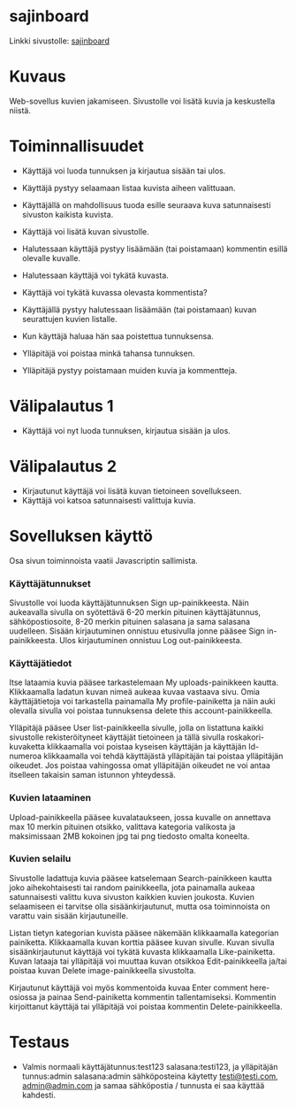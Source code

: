 # sajinboard
Linkki sivustolle: [sajinboard](https://sajinboard.herokuapp.com/ "sajinboard")
# Kuvaus
Web-sovellus kuvien jakamiseen. Sivustolle voi lisätä kuvia ja keskustella niistä.

# Toiminnallisuudet

- Käyttäjä voi luoda tunnuksen ja kirjautua sisään tai ulos.
- Käyttäjä pystyy selaamaan listaa kuvista aiheen valittuaan.
- Käyttäjällä on mahdollisuus tuoda esille seuraava kuva satunnaisesti sivuston kaikista kuvista.
- Käyttäjä voi lisätä kuvan sivustolle.
- Halutessaan käyttäjä pystyy lisäämään (tai poistamaan) kommentin esillä olevalle kuvalle.
- Halutessaan käyttäjä voi tykätä kuvasta.
- Käyttäjä voi tykätä kuvassa olevasta kommentista?
- Käyttäjällä pystyy halutessaan lisäämään (tai poistamaan) kuvan seurattujen kuvien listalle.
- Kun käyttäjä haluaa hän saa poistettua tunnuksensa.

- Ylläpitäjä voi poistaa minkä tahansa tunnuksen.
- Ylläpitäjä pystyy poistamaan muiden kuvia ja kommentteja.

# Välipalautus 1
- Käyttäjä voi nyt luoda tunnuksen, kirjautua sisään ja ulos.

# Välipalautus 2
- Kirjautunut käyttäjä voi lisätä kuvan tietoineen sovellukseen.
- Käyttäjä voi katsoa satunnaisesti valittuja kuvia.

# Sovelluksen käyttö
Osa sivun toiminnoista vaatii Javascriptin sallimista.

### Käyttäjätunnukset

Sivustolle voi luoda käyttäjätunnuksen Sign up-painikkeesta. Näin aukeavalla sivulla on syötettävä 6-20 merkin pituinen käyttäjätunnus, sähköpostiosoite, 8-20 merkin pituinen salasana ja sama salasana uudelleen. Sisään kirjautuminen onnistuu etusivulla jonne pääsee Sign in-painikkeesta. Ulos kirjautuminen onnistuu Log out-painikkeesta.

### Käyttäjätiedot

Itse lataamia kuvia pääsee tarkastelemaan My uploads-painikkeen kautta. Klikkaamalla ladatun kuvan nimeä aukeaa kuvaa vastaava sivu. Omia käyttäjätietoja voi tarkastella painamalla My profile-painiketta ja näin auki olevalla sivulla voi poistaa tunnuksensa delete this account-painikkeella.

Ylläpitäjä pääsee User list-painikkeella sivulle, jolla on listattuna kaikki sivustolle rekisteröityneet käyttäjät tietoineen ja tällä sivulla roskakori-kuvaketta klikkaamalla voi poistaa kyseisen käyttäjän ja käyttäjän Id-numeroa klikkaamalla voi tehdä käyttäjästä ylläpitäjän tai poistaa ylläpitäjän oikeudet. Jos poistaa vahingossa omat ylläpitäjän oikeudet ne voi antaa itselleen takaisin saman istunnon yhteydessä.

### Kuvien lataaminen

Upload-painikkeella pääsee kuvalataukseen, jossa kuvalle on annettava max 10 merkin pituinen otsikko, valittava kategoria valikosta ja maksimissaan 2MB kokoinen jpg tai png tiedosto omalta koneelta.

### Kuvien selailu

Sivustolle ladattuja kuvia pääsee katselemaan Search-painikkeen kautta joko aihekohtaisesti tai random painikkeella, jota painamalla aukeaa satunnaisesti valittu kuva sivuston kaikkien kuvien joukosta. Kuvien selaamiseen ei tarvitse olla sisäänkirjautunut, mutta osa toiminnoista on varattu vain sisään kirjautuneille. 

Listan tietyn kategorian kuvista pääsee näkemään klikkaamalla kategorian painiketta. Klikkaamalla kuvan korttia pääsee kuvan sivulle. Kuvan sivulla sisäänkirjautunut käyttäjä voi tykätä kuvasta klikkaamalla Like-painiketta. Kuvan lataaja tai ylläpitäjä voi muuttaa kuvan otsikkoa Edit-painikkeella ja/tai poistaa kuvan Delete image-painikkeella sivustolta.

Kirjautunut käyttäjä voi myös kommentoida kuvaa Enter comment here-osiossa ja painaa Send-painiketta kommentin tallentamiseksi. Kommentin kirjoittanut käyttäjä tai ylläpitäjä voi poistaa kommentin Delete-painikkeella.


# Testaus

- Valmis normaali käyttäjätunnus:test123 salasana:testi123, ja ylläpitäjän tunnus:admin salasana:admin sähköposteina käytetty testi@testi.com, admin@admin.com ja samaa sähköpostia / tunnusta ei saa käyttää kahdesti.
